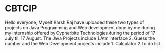 # CBTCIP 
Hello everyone, Myself Harsh Raj have uploaded these two types of projects
on Java Programming and Web development done by me during my internship 
offered by Cypherbite Technologies during the period of 17 July till 17 August.
The Java Projects include 1.Atm Interface 2. Guess the number
and the Web Development projects include 1. Calculator 2.To do list

